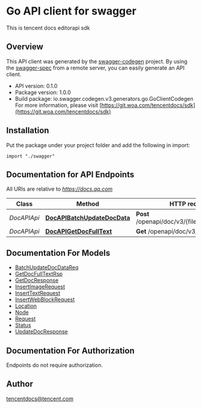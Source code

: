 # Go API client for swagger

This is tencent docs editorapi sdk

## Overview
This API client was generated by the [swagger-codegen](https://github.com/swagger-api/swagger-codegen) project.  By using the [swagger-spec](https://github.com/swagger-api/swagger-spec) from a remote server, you can easily generate an API client.

- API version: 0.1.0
- Package version: 1.0.0
- Build package: io.swagger.codegen.v3.generators.go.GoClientCodegen
For more information, please visit [https://git.woa.com/tencentdocs/sdk](https://git.woa.com/tencentdocs/sdk)

## Installation
Put the package under your project folder and add the following in import:
```golang
import "./swagger"
```

## Documentation for API Endpoints

All URIs are relative to *https://docs.qq.com*

Class | Method | HTTP request | Description
------------ | ------------- | ------------- | -------------
*DocAPIApi* | [**DocAPIBatchUpdateDocData**](docs/DocAPIApi.md#docapibatchupdatedocdata) | **Post** /openapi/doc/v3/{fileID}/batchUpdate | 
*DocAPIApi* | [**DocAPIGetDocFullText**](docs/DocAPIApi.md#docapigetdocfulltext) | **Get** /openapi/doc/v3/{fileID} | 

## Documentation For Models

 - [BatchUpdateDocDataReq](docs/BatchUpdateDocDataReq.md)
 - [GetDocFullTextRsp](docs/GetDocFullTextRsp.md)
 - [GetDocResponse](docs/GetDocResponse.md)
 - [InsertImageRequest](docs/InsertImageRequest.md)
 - [InsertTextRequest](docs/InsertTextRequest.md)
 - [InsertWebBlockRequest](docs/InsertWebBlockRequest.md)
 - [Location](docs/Location.md)
 - [Node](docs/Node.md)
 - [Request](docs/Request.md)
 - [Status](docs/Status.md)
 - [UpdateDocResponse](docs/UpdateDocResponse.md)

## Documentation For Authorization
 Endpoints do not require authorization.


## Author

tencentdocs@tencent.com
